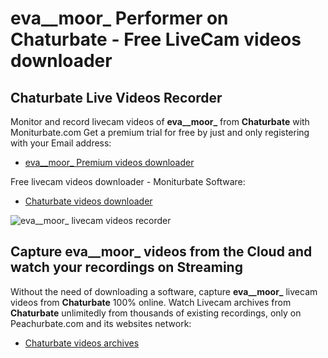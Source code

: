 # eva__moor_ Performer on Chaturbate - Free LiveCam videos downloader

## Chaturbate Live Videos Recorder

Monitor and record livecam videos of **eva__moor_** from **Chaturbate** with Moniturbate.com
Get a premium trial for free by just and only registering with your Email address:
* [eva__moor_ Premium videos downloader](https://moniturbate.com/request-demo-licence-key.html)

Free livecam videos downloader - Moniturbate Software:
* [Chaturbate videos downloader](https://moniturbate.com/moniturbate-download-software.html)

![eva__moor_ livecam videos recorder](https://peachurnet.com/templates/moniturbate-software.png)


## Capture eva__moor_ videos from the Cloud and watch your recordings on Streaming

Without the need of downloading a software, capture **eva__moor_** livecam videos from **Chaturbate** 100% online.
Watch Livecam archives from **Chaturbate** unlimitedly from thousands of existing recordings, only on Peachurbate.com and its websites network:
* [Chaturbate videos archives](https://peachurnet.com/)